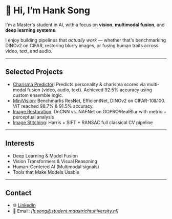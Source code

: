 # 👋 Hi, I’m Hank Song

I'm a Master's student in AI, with a focus on **vision**, **multimodal fusion**, and **deep learning systems**. 

I enjoy building pipelines that *actually work* — whether that's benchmarking DINOv2 on CIFAR, restoring blurry images, or fusing human traits across video, text, and audio.

---

##  Selected Projects

-  [Charisma Predictor](https://github.com/HANKSOONG/Charisma-Predictor): Predicts personality & charisma scores via multi-modal fusion (video, audio, text). Achieved 92.5% accuracy using custom ensemble logic.
-  [MiniVision](https://github.com/HANKSOONG/MiniVision-Lightweight-and-Transformer-Models-for-CIFAR): Benchmarks ResNet, EfficientNet, DINOv2 on CIFAR-10&100. ViT reached 98.7% & 91.5% accuracy.
-  [Image Restoration](https://github.com/HANKSOONG/Image-Restoration): DnCNN vs. NAFNet on GOPRO/RealBlur with metric + perceptual analysis
-  [Image Stitching](https://github.com/HANKSOONG/Image-Stitching): Harris + SIFT + RANSAC full classical CV pipeline

---

##  Interests

- Deep Learning & Model Fusion  
- Vision Transformers & Visual Reasoning  
- Human-Centered AI (Multimodal signals)  
- Tools that Make Models Usable

---

##  Contact

- 🌐 [LinkedIn](https://linkedin.com/in/hank-song-391856298)
- 📩 Email: *[h.song@student.maastrichtuniversity.nl]*
